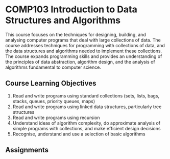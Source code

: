 # COMP103 Introduction to Data Structures and Algorithms

This course focuses on the techniques for designing, building, and analysing computer programs that deal with large collections of data. The course addresses techniques for programming with collections of data, and the data structures and algorithms needed to implement these collections. The course expands programming skills and provides an understanding of the principles of data abstraction, algorithm design, and the analysis of algorithms fundamental to computer science.

## Course Learning Objectives

1. Read and write programs using standard collections (sets, lists, bags, stacks, queues, priority queues, maps)
2. Read and write programs using linked data structures, particularly tree structures
3. Read and write programs using recursion
4. Understand ideas of algorithm complexity, do approximate analysis of simple programs with collections, and make efficient design decisions
5. Recognise, understand and use a selection of basic algorithms

## Assignments
